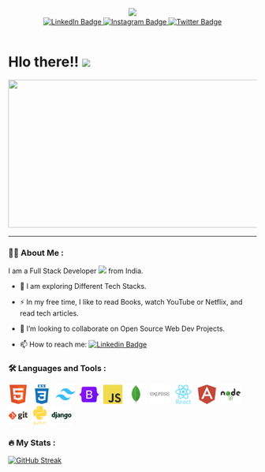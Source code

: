 <!-- <h2 align="center> Hi there 👋</h2>
<h3 align="center> It's Me Roshan also known as Tony106Stark. </h3> -->

<div id="header" align="center">
  <!-- <img src="https://media.giphy.com/media/M9gbBd9nbDrOTu1Mqx/giphy.gif" width="120"/> -->
  <img src="https://media.giphy.com/media/v1.Y2lkPTc5MGI3NjExbjdwMXB2YnFrYTg2amM2ZzBwMzhmYXZpNnducmgxOW12M3F1ZnMyNiZlcD12MV9pbnRlcm5hbF9naWZfYnlfaWQmY3Q9Zw/l3975CZuyQgoNVuOA/giphy.gif" width="150"/>
</div>

<div id="badges" align="center">
  <a href="https://www.linkedin.com/in/tony106stark/">
    <img src="https://img.shields.io/badge/LinkedIn-blue?style=for-the-badge&logo=linkedin&logoColor=white" alt="LinkedIn Badge"/>
  </a>
  <a href="https://www.instagram.com/tony106stark/">
    <img src="https://img.shields.io/badge/Instagram-pink?style=for-the-badge&logo=instagram&logoColor=white" alt="Instagram Badge"/>
  </a>
  <a href="https://twitter.com/Tony106Stark">
    <img src="https://img.shields.io/badge/Twitter-blue?style=for-the-badge&logo=twitter&logoColor=white" alt="Twitter Badge"/>
  </a>
</div>

<div id="counter" align="center">
  <img src="https://komarev.com/ghpvc/?username=tony106stark&style=flat-square&color=blue" alt=""/>
</div>

<h1>
  Hlo there!!
  <img src="https://media.giphy.com/media/hvRJCLFzcasrR4ia7z/giphy.gif" width="30px"/>
</h1>

<div align="center">
  <img src="https://media.giphy.com/media/v1.Y2lkPTc5MGI3NjExOGc3YWJsbzlqcjA3aTg1NHFnaXI5cHpyZnlmN2VyaWtudHdwYWd3aSZlcD12MV9pbnRlcm5hbF9naWZfYnlfaWQmY3Q9Zw/ECgSx97zIAaR62CLz3/giphy.gif" width="600" height="300"/>
</div>

---

### :man_technologist: About Me :
I am a Full Stack Developer <img src="https://media.giphy.com/media/WUlplcMpOCEmTGBtBW/giphy.gif" width="30"> from India.
<!-- :telescope: I’m working as a Software Engineer and contributing to frontend and backend for building web applications. -->

- :seedling: I am exploring Different Tech Stacks.

- :zap: In my free time, I like to read Books, watch YouTube or Netflix, and read tech articles.

-  👯 I’m looking to collaborate on Open Source Web Dev Projects.

- :mailbox: How to reach me: [![Linkedin Badge](https://img.shields.io/badge/-Tony106Stark-blue?style=flat&logo=Linkedin&logoColor=white)](https://www.linkedin.com/in/tony106stark/)

### :hammer_and_wrench: Languages and Tools :

<div>
  <img src="https://github.com/devicons/devicon/blob/master/icons/html5/html5-original.svg" title="HTML5" alt="HTML" width="40" height="40"/>&nbsp;
  <img src="https://github.com/devicons/devicon/blob/master/icons/css3/css3-plain-wordmark.svg"  title="CSS3" alt="CSS" width="40" height="40"/>&nbsp;
  <img src="https://github.com/devicons/devicon/blob/master/icons/tailwindcss/tailwindcss-original.svg"  title="Tailwind" alt="Tailwind" width="40" height="40"/>&nbsp;
  <img src="https://github.com/devicons/devicon/blob/master/icons/bootstrap/bootstrap-original.svg"  title="Bootstrap" alt="Bootstrap" width="40" height="40"/>&nbsp;
  <img src="https://github.com/devicons/devicon/blob/master/icons/javascript/javascript-original.svg" title="JavaScript" alt="JavaScript" width="40" height="40"/>&nbsp;
  <img src="https://github.com/devicons/devicon/blob/master/icons/mongodb/mongodb-original.svg"  title="MongoDB" alt="MongoDB" width="40" height="40"/>&nbsp;
  <img src="https://github.com/devicons/devicon/blob/master/icons/express/express-original-wordmark.svg"  title="Express" alt="Express" width="40" height="40"/>&nbsp;
  <img src="https://github.com/devicons/devicon/blob/master/icons/react/react-original-wordmark.svg" title="React" alt="React" width="40" height="40"/>&nbsp;
  <img src="https://github.com/devicons/devicon/blob/master/icons/angularjs/angularjs-plain.svg"  title="Angular" alt="Angular" width="40" height="40"/>&nbsp;
  <img src="https://github.com/devicons/devicon/blob/master/icons/nodejs/nodejs-original-wordmark.svg" title="NodeJS" alt="NodeJS" width="40" height="40"/>&nbsp;
  <img src="https://github.com/devicons/devicon/blob/master/icons/git/git-original-wordmark.svg" title="Git" **alt="Git" width="40" height="40"/>
  <img src="https://github.com/devicons/devicon/blob/master/icons/python/python-plain-wordmark.svg" title="Python" **alt="Python" width="40" height="40"/>
  <img src="https://github.com/devicons/devicon/blob/master/icons/django/django-plain-wordmark.svg" title="Django" **alt="Django" width="40" height="40"/>
</div>

### :fire: My Stats :
[![GitHub Streak](http://github-readme-streak-stats.herokuapp.com?user=tony106stark&theme=dark&background=000000)](https://git.io/streak-stats)

<!-- [![Top Langs](https://github-readme-stats.vercel.app/api/top-langs/?username=tony106stark&layout=compact&theme=vision-friendly-dark)](https://github.com/anuraghazra/github-readme-stats) -->
<!--
**Tony106Stark/Tony106Stark** is a ✨ _special_ ✨ repository because its `README.md` (this file) appears on your GitHub profile.

Here are some ideas to get you started:

- 🔭 I’m currently working on ...
- 🌱 I’m currently learning ...
- 👯 I’m looking to collaborate on ...
- 🤔 I’m looking for help with ...
- 💬 Ask me about ...
- 📫 How to reach me: ...
- 😄 Pronouns: ...
- ⚡ Fun fact: ...
-->
